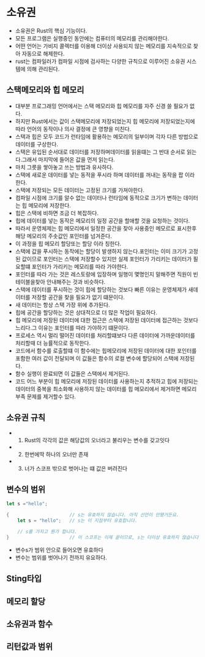 # 소유권

- 소유권은 Rust의 핵심 기능이다.
- 모든 프로그램은 실행중인 동안에는 컴퓨터의 메모리를 관리해야한다.
- 어떤 언어는 가비지 콜렉터를 이용해 더이상 사용되지 않는 메모리를 지속적으로 찾아 자동으로 해제한다.
- rust는 컴파일러가 컴파일 시점에 검사하는 다양한 규칙으로 이루어진 소유권 시스템에 의해 관리된다.

## 스택메모리와 힙 메모리

- 대부분 프로그래밍 언어에서는 스택 메모리와 힙 메모리를 자주 신경 쓸 필요가 없다.
- 하지만 Rust에서는 값이 스택메모리에 저장되었는지 힙 메모리에 저장되었는지에 따라 언어의 동작이나 의사 결정에 큰 영향을 미친다.
- 스택과 힙은 모두 코드가 런타임에 활용하는 메모리의 일부이며 각자 다른 방법으로 데이터를 구상한다.
- 스택은 유입된 순서대로 데이터를 저장하며데이터를 읽을떄는 그 반대 순서로 읽는다.그래서 마지막에 들어온 값을 먼저 읽는다.
- 마치 그릇을 쌓아놓고 쓰는 방법과 유사하다.
- 스택에 새로운 데이터를 넣는 동적을 푸시라 하며 데이터를 꺼내는 동작을 팝 이라한다.
- 스택에 저장되는 모든 데이터는 고정된 크기를 가져야한다.
- 컴파일 시점에 크기를 알수 없는 데이터나 런타임에 동적으로 크기가 변하는 데이터는 힙 메모리에 저장한다.
- 힙은 스택에 비하면 조금 더 복잡하다.
- 힙에 데이터를 넣는 동작은 메모리의 일정 공간을 할애할 것을 요청하는 것이다.
- 따라서 운영체제는 힙 메모리에서 일정한 공간을 찾아 사용중인 메모르로 표시한후 해당 메모리의 주솟값인 포인터를 넘겨준다.
- 이 과정을 힙 메모리 할당또는 할당 이라 칭한다.
- 스택에 값을 푸시하는 동작에는 할당이 발생하지 않는다.포인터는 이미 크기가 고정된 값이므로 포인터는 스택에 저장할수 있지만 실제 포인터가 가리키는 데이터가 필요할떄 포인터가 가리키는 메모리를 따라 가야한다.
- 포인터를 따라 가는 것은 레스토랑에 입장하며 일행이 몇명인지 말해주면 직원이 빈테이블을찾아 안내해주는 것과 비슷하다.
- 스택에 데이터를 푸시하는 것이 힙에 할당하는 것보다 빠른 이유는 운영체제가 새데이터를 저장할 공간을 찾을 필요가 없기 떄문이다.
- 새 데이터는 항상 스택 가장 위에 추가된다.
- 힙에 공간을 할당하는 것은 상대적으로 더 많은 작업이 필요하다.
- 힙 메모리에 저장된 데이터에 대한 접근은 스택에 저장된 데이터에 접근하는 것보다 느리다.그 이유는 포인터를 따라 가야하기 떄문이다.
- 프로세스 역시 멀리 떨어진 데이터를 처리할떄보다 다른 데이터에 가까운데이터를 처리할때 더 능률적으로 동작한다.
- 코드에서 함수를 로출할떄 이 함수에는 힙메모리에 저장된 데이터에 대한 포인터를 포함한 여러 값이 전달되며 이 값들은 함수의 로컬 변수에 할당되어 스택에 저장된다.
- 함수 실행이 완료되면 이 값들은 스택에서 제거된다.
- 코드 어느 부분이 힙 메모리에 저장된 데이터를 사용하는지 추적하고 힙에 저장되는 데이터의 중복을 최소화해 사용하지 않는 데이터를 힙 메모리에서 제거하면 메모리 부족 문제를 제거할수 있다.

## 소유권 규칙

- 1. Rust의 각각의 값은 해당값의 오너라고 불리우는 변수를 갖고잇다
- 2. 한번에딱 하나의 오너만 존재
- 3. 너가 스코프 밖으로 벗어나는 떄 값은 버려진다

## 변수의 범위

```rs
let s ="hello";
```

```rs
{                      // s는 유효하지 않습니다. 아직 선언이 안됐거든요.
    let s = "hello";   // s는 이 지점부터 유효합니다.

    // s를 가지고 뭔가 합니다.
}                      // 이 스코프는 이제 끝이므로, s는 더이상 유효하지 않습니다.
```

- 변수s가 범위 안으로 들어오면 유효하다
- 변수는 범위를 벗어나기 전까지 유요하다.

## Sting타입

## 메모리 할당

## 소유권과 함수

## 리턴값과 범위
